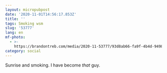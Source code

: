 ```yaml
---
layout: micropubpost
date: '2020-11-01T14:56:17.853Z'
title: ''
tags: Smoking wsm
slug: '53777'
lang: en
mf-photo:
  - >-
    https://brandontreb.com/media/2020-11-53777/93d8ab66-fa9f-4b4d-9498-1240af837e1e.jpeg
category: social
---
```

Sunrise and smoking. I have become _that_ guy. 
